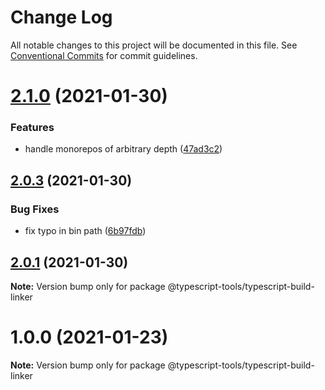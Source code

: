 # Change Log

All notable changes to this project will be documented in this file.
See [Conventional Commits](https://conventionalcommits.org) for commit guidelines.

# [2.1.0](https://github.com/typescript-tools/typescript-tools/compare/@typescript-tools/typescript-build-linker@2.0.3...@typescript-tools/typescript-build-linker@2.1.0) (2021-01-30)


### Features

* handle monorepos of arbitrary depth ([47ad3c2](https://github.com/typescript-tools/typescript-tools/commit/47ad3c22b269dc4c6b1b8e4c4dbd525bbb7165db))





## [2.0.3](https://github.com/typescript-tools/typescript-tools/compare/@typescript-tools/typescript-build-linker@2.0.1...@typescript-tools/typescript-build-linker@2.0.3) (2021-01-30)


### Bug Fixes

* fix typo in bin path ([6b97fdb](https://github.com/typescript-tools/typescript-tools/commit/6b97fdb495ca5591c6760037aec97ac15cc7c86c))





## [2.0.1](https://github.com/typescript-tools/typescript-tools/compare/@typescript-tools/typescript-build-linker@1.0.0...@typescript-tools/typescript-build-linker@2.0.1) (2021-01-30)

**Note:** Version bump only for package @typescript-tools/typescript-build-linker





# 1.0.0 (2021-01-23)

**Note:** Version bump only for package @typescript-tools/typescript-build-linker
